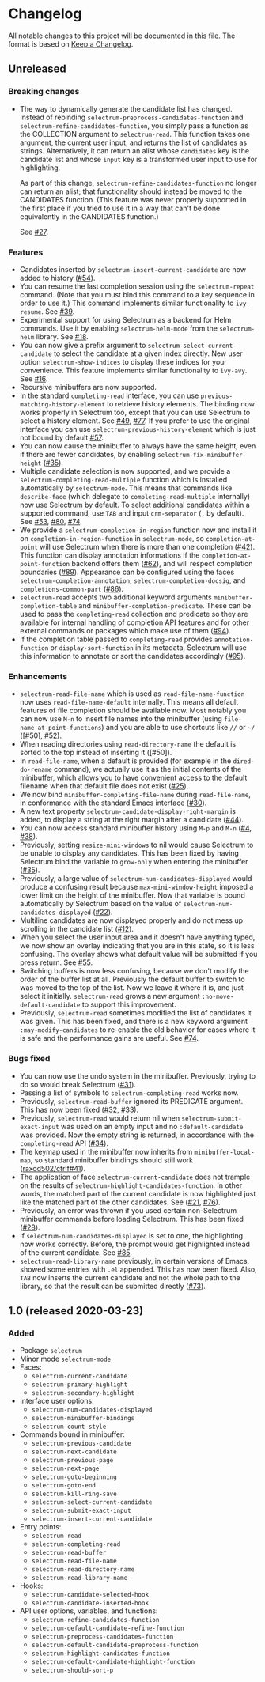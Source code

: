 # Changelog

All notable changes to this project will be documented in this file.
The format is based on [Keep a Changelog].

## Unreleased
### Breaking changes
* The way to dynamically generate the candidate list has changed.
  Instead of rebinding `selectrum-preprocess-candidates-function` and
  `selectrum-refine-candidates-function`, you simply pass a function
  as the COLLECTION argument to `selectrum-read`. This function takes
  one argument, the current user input, and returns the list of
  candidates as strings. Alternatively, it can return an alist whose
  `candidates` key is the candidate list and whose `input` key is a
  transformed user input to use for highlighting.

  As part of this change, `selectrum-refine-candidates-function` no
  longer can return an alist; that functionality should instead be
  moved to the CANDIDATES function. (This feature was never properly
  supported in the first place if you tried to use it in a way that
  can't be done equivalently in the CANDIDATES function.)

  See [#27].

### Features
* Candidates inserted by `selectrum-insert-current-candidate` are now
  added to history ([#54]).
* You can resume the last completion session using the
  `selectrum-repeat` command. (Note that you must bind this command to
  a key sequence in order to use it.) This command implements similar
  functionality to `ivy-resume`. See [#39].
* Experimental support for using Selectrum as a backend for Helm
  commands. Use it by enabling `selectrum-helm-mode` from the
  `selectrum-helm` library. See [#18].
* You can now give a prefix argument to
  `selectrum-select-current-candidate` to select the candidate at a
  given index directly. New user option `selectrum-show-indices` to
  display these indices for your convenience. This feature implements
  similar functionality to `ivy-avy`. See [#16].
* Recursive minibuffers are now supported.
* In the standard `completing-read` interface, you can use
  `previous-matching-history-element` to retrieve history
  elements. The binding now works properly in Selectrum too, except
  that you can use Selectrum to select a history element. See [#49],
  [#77]. If you prefer to use the original interface you can use
  `selectrum-previous-history-element` which is just not bound by
  default [#57].
* You can now cause the minibuffer to always have the same height,
  even if there are fewer candidates, by enabling
  `selectrum-fix-minibuffer-height` ([#35]).
* Multiple candidate selection is now supported, and we provide a
  `selectrum-completing-read-multiple` function which is installed
  automatically by `selectrum-mode`. This means that commands like
  `describe-face` (which delegate to `completing-read-multiple`
  internally) now use Selectrum by default. To select additional
  candidates within a supported command, use `TAB` and input
  `crm-separator` (`,` by default). See [#53], [#80], [#74].
* We provide a `selectrum-completion-in-region` function now and
  install it on `completion-in-region-function` in `selectrum-mode`,
  so `completion-at-point` will use Selectrum when there is more than
  one completion ([#42]). This function can display annotation
  informations if the `completion-at-point-function` backend offers
  them ([#62]), and will respect completion boundaries ([#89]).
  Appearance can be configured using the faces
  `selectrum-completion-annotation`, `selectrum-completion-docsig`,
  and `completions-common-part` ([#86]).
* `selectrum-read` accepts two additional keyword arguments
  `minibuffer-completion-table` and
  `minibuffer-completion-predicate`. These can be used to pass the
  `completing-read` collection and predicate so they are available for
  internal handling of completion API features and for other external
  commands or packages which make use of them ([#94]).
* If the completion table passed to `completing-read` provides
  `annotation-function` or `display-sort-function` in its metadata,
  Selectrum will use this information to annotate or sort the
  candidates accordingly ([#95]).


### Enhancements
* `selectrum-read-file-name` which is used as
  `read-file-name-function` now uses `read-file-name-default`
  internally. This means all default features of file completion
  should be available now. Most notably you can now use `M-n` to
  insert file names into the minibuffer (using
  `file-name-at-point-functions`) and you are able to use shortcuts
  like `//` or `~/` ([#50], [#52]).
* When reading directories using `read-directory-name` the default is
  sorted to the top instead of inserting it ([#50]).
* In `read-file-name`, when a default is provided (for example in the
  `dired-do-rename` command), we actually use it as the initial
  contents of the minibuffer, which allows you to have convenient
  access to the default filename when that default file does not exist
  ([#25]).
* We now bind `minibuffer-completing-file-name` during
  `read-file-name`, in conformance with the standard Emacs interface
  ([#30]).
* A new text property `selectrum-candidate-display-right-margin` is
  added, to display a string at the right margin after a candidate
  ([#44]).
* You can now access standard minibuffer history using `M-p` and `M-n`
  ([#4], [#38]).
* Previously, setting `resize-mini-windows` to nil would cause
  Selectrum to be unable to display any candidates. This has been
  fixed by having Selectrum bind the variable to `grow-only` when
  entering the minibuffer ([#35]).
* Previously, a large value of `selectrum-num-candidates-displayed`
  would produce a confusing result because `max-mini-window-height`
  imposed a lower limit on the height of the minibuffer. Now that
  variable is bound automatically by Selectrum based on the value of
  `selectrum-num-candidates-displayed` ([#22]).
* Multiline candidates are now displayed properly and do not mess up
  scrolling in the candidate list ([#12]).
* When you select the user input area and it doesn't have anything
  typed, we now show an overlay indicating that you are in this state,
  so it is less confusing. The overlay shows what default value will
  be submitted if you press return. See [#55].
* Switching buffers is now less confusing, because we don't modify the
  order of the buffer list at all. Previously the default buffer to
  switch to was moved to the top of the list. Now we leave it where it
  is, and just select it initially. `selectrum-read` grows a new
  argument `:no-move-default-candidate` to support this improvement.
* Previously, `selectrum-read` sometimes modified the list of
  candidates it was given. This has been fixed, and there is a new
  keyword argument `:may-modify-candidates` to re-enable the old
  behavior for cases where it is safe and the performance gains are
  useful. See [#74].

### Bugs fixed
* You can now use the undo system in the minibuffer. Previously,
  trying to do so would break Selectrum ([#31]).
* Passing a list of symbols to `selectrum-completing-read` works now.
* Previously, `selectrum-read-buffer` ignored its PREDICATE argument.
  This has now been fixed ([#32], [#33]).
* Previously, `selectrum-read` would return nil when
  `selectrum-submit-exact-input` was used on an empty input and no
  `:default-candidate` was provided. Now the empty string is returned,
  in accordance with the `completing-read` API ([#34]).
* The keymap used in the minibuffer now inherits from
  `minibuffer-local-map`, so standard minibuffer bindings should still
  work ([raxod502/ctrlf#41]).
* The application of face `selectrum-current-candidate` does not
  trample on the results of `selectrum-highlight-candidates-function`.
  In other words, the matched part of the current candidate is now
  highlighted just like the matched part of the other candidates. See
  ([#21], [#76]).
* Previously, an error was thrown if you used certain non-Selectrum
  minibuffer commands before loading Selectrum. This has been fixed
  ([#28]).
* If `selectrum-num-candidates-displayed` is set to one, the
  highlighting now works correctly. Before, the prompt would get
  highlighted instead of the current candidate. See [#85].
* `selectrum-read-library-name` previously, in certain versions of
  Emacs, showed some entries with `.el` appended. This has now been
  fixed. Also, `TAB` now inserts the current candidate and not the
  whole path to the library, so that the result can be submitted
  directly ([#73]).

[#4]: https://github.com/raxod502/selectrum/issues/4
[#12]: https://github.com/raxod502/selectrum/issues/12
[#16]: https://github.com/raxod502/selectrum/issues/16
[#18]: https://github.com/raxod502/selectrum/issues/18
[#21]: https://github.com/raxod502/selectrum/issues/21
[#22]: https://github.com/raxod502/selectrum/issues/22
[#25]: https://github.com/raxod502/selectrum/pull/25
[#27]: https://github.com/raxod502/selectrum/pull/27
[#28]: https://github.com/raxod502/selectrum/issues/28
[#30]: https://github.com/raxod502/selectrum/issues/30
[#31]: https://github.com/raxod502/selectrum/issues/31
[#32]: https://github.com/raxod502/selectrum/issues/32
[#33]: https://github.com/raxod502/selectrum/pull/33
[#34]: https://github.com/raxod502/selectrum/pull/34
[#35]: https://github.com/raxod502/selectrum/issues/35
[#38]: https://github.com/raxod502/selectrum/pull/38
[#39]: https://github.com/raxod502/selectrum/issues/39
[#42]: https://github.com/raxod502/selectrum/issues/42
[#44]: https://github.com/raxod502/selectrum/pull/44
[#49]: https://github.com/raxod502/selectrum/issues/49
[#52]: https://github.com/raxod502/selectrum/issues/52
[#53]: https://github.com/raxod502/selectrum/issues/53
[#54]: https://github.com/raxod502/selectrum/pull/54
[#55]: https://github.com/raxod502/selectrum/issues/55
[#57]: https://github.com/raxod502/selectrum/pull/57
[#62]: https://github.com/raxod502/selectrum/pull/62
[#73]: https://github.com/raxod502/selectrum/pull/73
[#74]: https://github.com/raxod502/selectrum/pull/74
[#76]: https://github.com/raxod502/selectrum/pull/76
[#77]: https://github.com/raxod502/selectrum/pull/77
[#80]: https://github.com/raxod502/selectrum/issues/80
[#85]: https://github.com/raxod502/selectrum/pull/85
[#86]: https://github.com/raxod502/selectrum/pull/86
[#89]: https://github.com/raxod502/selectrum/pull/89
[#94]: https://github.com/raxod502/selectrum/issues/94
[#95]: https://github.com/raxod502/selectrum/pull/95
[raxod502/ctrlf#41]: https://github.com/raxod502/ctrlf/issues/41

## 1.0 (released 2020-03-23)
### Added
* Package `selectrum`
* Minor mode `selectrum-mode`
* Faces:
    * `selectrum-current-candidate`
    * `selectrum-primary-highlight`
    * `selectrum-secondary-highlight`
* Interface user options:
    * `selectrum-num-candidates-displayed`
    * `selectrum-minibuffer-bindings`
    * `selectrum-count-style`
* Commands bound in minibuffer:
    * `selectrum-previous-candidate`
    * `selectrum-next-candidate`
    * `selectrum-previous-page`
    * `selectrum-next-page`
    * `selectrum-goto-beginning`
    * `selectrum-goto-end`
    * `selectrum-kill-ring-save`
    * `selectrum-select-current-candidate`
    * `selectrum-submit-exact-input`
    * `selectrum-insert-current-candidate`
* Entry points:
    * `selectrum-read`
    * `selectrum-completing-read`
    * `selectrum-read-buffer`
    * `selectrum-read-file-name`
    * `selectrum-read-directory-name`
    * `selectrum-read-library-name`
* Hooks:
    * `selectrum-candidate-selected-hook`
    * `selectrum-candidate-inserted-hook`
* API user options, variables, and functions:
    * `selectrum-refine-candidates-function`
    * `selectrum-default-candidate-refine-function`
    * `selectrum-preprocess-candidates-function`
    * `selectrum-default-candidate-preprocess-function`
    * `selectrum-highlight-candidates-function`
    * `selectrum-default-candidate-highlight-function`
    * `selectrum-should-sort-p`

[keep a changelog]: https://keepachangelog.com/en/1.0.0/
